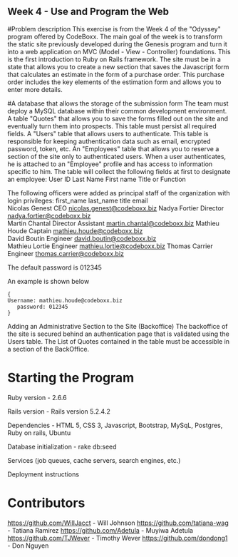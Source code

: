 ## Week 4 - Use and Program the Web
#Problem description
This exercise is from the Week 4 of the "Odyssey" program offered by CodeBoxx. The main goal of the week is to transform the static site previously developed during the Genesis program and turn it into a web application on MVC (Model - View - Controller) foundations. This is the first introduction to Ruby on Rails framework. The site must be in a state that allows you to create a new section that saves the Javascript form that calculates an estimate in the form of a purchase order. This purchase order includes the key elements of the estimation form and allows you to enter more details.

#A database that allows the storage of the submission form
The team must deploy a MySQL database within their common development environment.
A table "Quotes" that allows you to save the forms filled out on the site and eventually turn them into prospects. This table must persist all required fields.
A "Users" table that allows users to authenticate. This table is responsible for keeping authentication data such as email, encrypted password, token, etc.
An "Employees" table that allows you to reserve a section of the site only to authenticated users. When a user authenticates, he is attached to an "Employee" profile and has access to information specific to him. The table will collect the following fields at first to designate an employee:
User ID
Last Name
First name
Title or Function

The following officers were added as principal staff of the organization with login privileges:
first_name	last_name			title					email	
Nicolas		Genest				CEO				nicolas.genest@codeboxx.biz	
Nadya		Fortier				Director				nadya.fortier@codeboxx.biz	
Martin		Chantal				Director Assistant		martin.chantal@codeboxx.biz	
Mathieu		Houde				Captain				mathieu.houde@codeboxx.biz	
David		Boutin				Engineer				david.boutin@codeboxx.biz	
Mathieu		Lortie				Engineer				mathieu.lortie@codeboxx.biz	
Thomas		Carrier				Engineer				thomas.carrier@codeboxx.biz

The default password is 012345

An example is shown below

```
{
Username: mathieu.houde@codeboxx.biz
   password: 012345
}
```

Adding an Administrative Section to the Site (Backoffice)
The backoffice of the site is secured behind an authentication page that is validated using the Users table.
The List of Quotes contained in the table must be accessible in a section of the BackOffice.

# Starting the Program 

Ruby version - 2.6.6

Rails version - Rails version 5.2.4.2

Dependencies  - HTML 5, CSS 3, Javascript, Bootstrap, MySqL, Postgres, Ruby on rails, Ubuntu

Database initialization - rake db:seed


Services (job queues, cache servers, search engines, etc.)



Deployment instructions

# Contributors
https://github.com/WillJacct - Will Johnson
https://github.com/tatiana-wag - Tatiana Ramirez
https://github.com/Adetula - Muyiwa Adetula
https://github.com/TJWever - Timothy Wever
https://github.com/dondong1 - Don Nguyen

